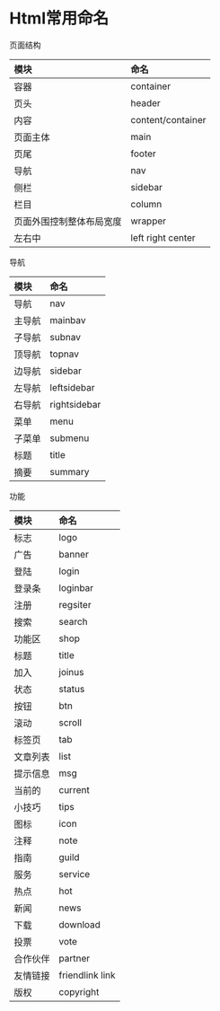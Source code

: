 # Html常用命名

页面结构

模块|命名
:--|:--
容器|container
页头|header
内容|content/container
页面主体|main
页尾|footer
导航|nav
侧栏|sidebar
栏目|column
页面外围控制整体布局宽度|wrapper
左右中|left right center

导航

模块|命名
:--|:--
导航|nav
主导航|mainbav
子导航|subnav
顶导航|topnav
边导航|sidebar
左导航|leftsidebar
右导航|rightsidebar
菜单|menu
子菜单|submenu
标题|title
摘要|summary

功能

模块|命名
:--|:--
标志|logo
广告|banner
登陆|login
登录条|loginbar
注册|regsiter
搜索|search
功能区|shop
标题|title
加入|joinus
状态|status
按钮|btn
滚动|scroll
标签页|tab
文章列表|list
提示信息|msg
当前的|current
小技巧|tips
图标|icon
注释|note
指南|guild
服务|service
热点|hot
新闻|news
下载|download
投票|vote
合作伙伴|partner
友情链接|friendlink link
版权|copyright
